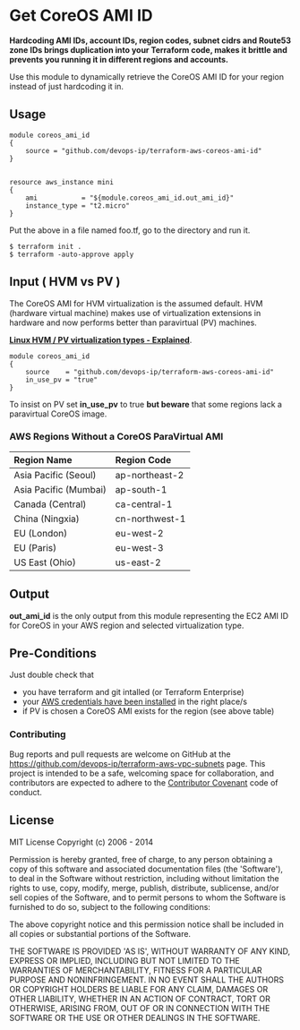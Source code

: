 
# Get CoreOS AMI ID

**Hardcoding AMI IDs, account IDs, region codes, subnet cidrs and Route53 zone IDs brings duplication into your Terraform code, makes it brittle and prevents you running it in different regions and accounts.**

Use this module to dynamically retrieve the CoreOS AMI ID for your region instead of just hardcoding it in.


## Usage

    module coreos_ami_id
    {
        source = "github.com/devops-ip/terraform-aws-coreos-ami-id"
    }


    resource aws_instance mini
    {
        ami           = "${module.coreos_ami_id.out_ami_id}"
        instance_type = "t2.micro"
    }

Put the above in a file named foo.tf, go to the directory and run it.

    $ terraform init .
    $ terraform -auto-approve apply


## Input ( HVM vs PV )

The CoreOS AMI for HVM virtualization is the assumed default. HVM (hardware virtual machine) makes use of virtualization extensions in hardware and now performs better than paravirtual (PV) machines.

**[Linux HVM / PV virtualization types - Explained](https://docs.aws.amazon.com/AWSEC2/latest/UserGuide/virtualization_types.html)**.

    module coreos_ami_id
    {
        source    = "github.com/devops-ip/terraform-aws-coreos-ami-id"
        in_use_pv = "true"
    }

To insist on PV set **in_use_pv** to true **but beware** that some regions lack a paravirtual CoreOS image.

### AWS Regions Without a CoreOS ParaVirtual AMI

| Region Name | Region Code |
|:----------- |:----------- |
Asia Pacific (Seoul) | ap-northeast-2
Asia Pacific (Mumbai) | ap-south-1
Canada (Central) | ca-central-1
China (Ningxia) | cn-northwest-1
EU (London) | eu-west-2
EU (Paris) | eu-west-3
US East (Ohio) | us-east-2


## Output

**out_ami_id** is the only output from this module representing the EC2 AMI ID for CoreOS in your AWS region and selected virtualization type.


## Pre-Conditions

Just double check that

 - you have terraform and git intalled (or Terraform Enterprise)
 - your [AWS credentials have been installed](https://docs.aws.amazon.com/sdk-for-java/v1/developer-guide/setup-credentials.html) in the right place/s
 - if PV is chosen a CoreOS AMI exists for the region (see above table)


### Contributing

Bug reports and pull requests are welcome on GitHub at the https://github.com/devops-ip/terraform-aws-vpc-subnets page. This project is intended to be a safe, welcoming space for collaboration, and contributors are expected to adhere to the [Contributor Covenant](http://contributor-covenant.org) code of conduct.

License
-------

MIT License
Copyright (c) 2006 - 2014

Permission is hereby granted, free of charge, to any person obtaining
a copy of this software and associated documentation files (the
'Software'), to deal in the Software without restriction, including
without limitation the rights to use, copy, modify, merge, publish,
distribute, sublicense, and/or sell copies of the Software, and to
permit persons to whom the Software is furnished to do so, subject to
the following conditions:

The above copyright notice and this permission notice shall be
included in all copies or substantial portions of the Software.

THE SOFTWARE IS PROVIDED 'AS IS', WITHOUT WARRANTY OF ANY KIND,
EXPRESS OR IMPLIED, INCLUDING BUT NOT LIMITED TO THE WARRANTIES OF
MERCHANTABILITY, FITNESS FOR A PARTICULAR PURPOSE AND NONINFRINGEMENT.
IN NO EVENT SHALL THE AUTHORS OR COPYRIGHT HOLDERS BE LIABLE FOR ANY
CLAIM, DAMAGES OR OTHER LIABILITY, WHETHER IN AN ACTION OF CONTRACT,
TORT OR OTHERWISE, ARISING FROM, OUT OF OR IN CONNECTION WITH THE
SOFTWARE OR THE USE OR OTHER DEALINGS IN THE SOFTWARE.
